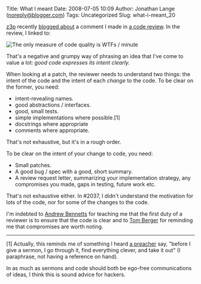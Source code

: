 Title: What I meant
Date: 2008-07-05 10:09
Author: Jonathan Lange (noreply@blogger.com)
Tags: Uncategorized
Slug: what-i-meant_20

[z3p](http://z3p.tumblr.com/) recently [blogged
about](http://z3p.tumblr.com/post/32324725) a comment I made in [a code
review](http://twistedmatrix.com/trac/ticket/2710). In the review, I
linked to:  
  
![The only measure of code quality is WTFs /
minute](http://74.54.212.169/2ERcULhJC81alpg64P4WN7Of_400.jpg)  
  
That's a negative and grumpy way of phrasing an idea that I've come to
value a lot: *good code expresses its intent clearly.*  
  
When looking at a patch, the reviewer needs to understand two things:
the intent of the code and the intent of each *change* to the code. To
be clear on the former, you need:  

-   intent-revealing names.
-   good abstractions / interfaces.
-   good, small tests.
-   simple implementations where possible.[1]
-   docstrings where appropriate
-   comments where appropriate.

  
That's not exhaustive, but it's in a rough order.  
  
To be clear on the intent of your change to code, you need:  

-   Small patches.
-   A good bug / spec with a good, short summary.
-   A review request letter, summarizing your implementation strategy,
    any compromises you made, gaps in testing, future work etc.

  
That's not exhaustive either. In \#2037, I didn't understand the
motivation for lots of the code, nor for some of the changes to the
code.  
  
I'm indebted to [Andrew Bennetts](http://andrew.puzzling.org) for
teaching me that the first duty of a reviewer is to ensure that the code
is clear and to [Tom Berger](http://intellectronica.net/) for reminding
me that compromises are worth noting.  
  
----  
  
[1] Actually, this reminds me of something I heard [a
preacher](http://en.wikipedia.org/wiki/Don_Carson) say, "before I give a
sermon, I go through it, find everything clever, and take it out" (I
paraphrase, not having a reference on hand).  
  
In as much as sermons and code should both be ego-free communications of
ideas, I think this is sound advice for hackers.

